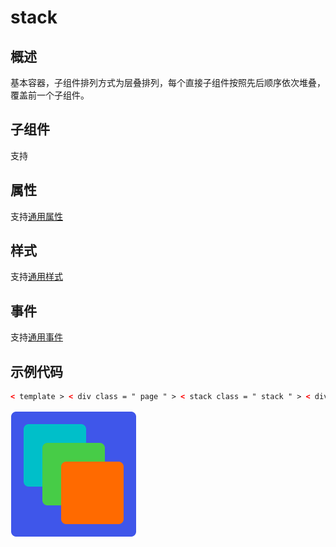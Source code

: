<!-- 源地址: https://iot.mi.com/vela/quickapp/zh/components/container/stack.html -->

# stack

## 概述

基本容器，子组件排列方式为层叠排列，每个直接子组件按照先后顺序依次堆叠，覆盖前一个子组件。

## 子组件

支持

## 属性

支持[通用属性](</vela/quickapp/zh/components/general/properties.html>)

## 样式

支持[通用样式](</vela/quickapp/zh/components/general/style.html>)

## 事件

支持[通用事件](</vela/quickapp/zh/components/general/events.html>)

## 示例代码
```html
< template > < div class = " page " > < stack class = " stack " > < div class = " box box1 " > </ div > < div class = " box box2 " > </ div > < div class = " box box3 " > </ div > < div class = " box box4 " > </ div > </ stack > </ div > </ template > < style > .page { padding : 30px ; background-color : white ; } .box { border-radius : 8px ; width : 100px ; height : 100px ; } .box1 { width : 200px ; height : 200px ; background-color : #3f56ea ; } .box2 { left : 20px ; top : 20px ; background-color : #00bfc9 ; } .box3 { left : 50px ; top : 50px ; background-color : #47cc47 ; } .box4 { left : 80px ; top : 80px ; background-color : #FF6A00 ; } </ style >
```

![](../../images/stack.png)
